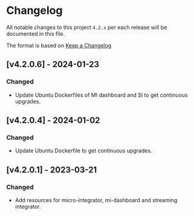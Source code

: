 # Changelog

All notable changes to this project `4.2.x` per each release will be documented in this file.

The format is based on [Keep a Changelog](https://keepachangelog.com/en/1.0.0/)

## [v4.2.0.6] - 2024-01-23
### Changed
- Update Ubuntu Dockerfiles of MI dashboard and SI to get continuous upgrades.

## [v4.2.0.4] - 2024-01-02
### Changed
- Update Ubuntu Dockerfile to get continuous upgrades.

## [v4.2.0.1] - 2023-03-21
### Changed
- Add resources for micro-integrator, mi-dashboard and streaming integrator.
